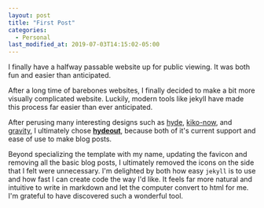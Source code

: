 ```yaml
---
layout: post
title: "First Post"
categories:
  - Personal
last_modified_at: 2019-07-03T14:15:02-05:00
---
```


I finally have a halfway passable website up for public viewing. It was both fun and easier than anticipated.

After a long time of barebones websites, I finally decided to make a bit more visually complicated website. Luckily, modern tools like jekyll have made this process far easier than ever anticipated.  
  
After perusing many interesting designs such as [hyde](https://github.com/poole/hyde), [kiko-now](https://github.com/aweekj/kiko-now), and [gravity](https://github.com/hemangsk/Gravity), 
I ultimately chose **[hydeout](https://github.com/fongandrew/hydeout)**, because both of it's current support and ease of use to make blog posts.  

Beyond specializing the template with my name, updating the favicon and removing all the basic blog posts, I ultimately removed the icons on the side that I felt were unnecessary.
I'm delighted by both how easy `jekyll` is to use and how fast I can create code the way I'd like.
It feels far more natural and intuitive to write in markdown and let the computer convert to html for me. I'm grateful to have discovered such a wonderful tool.


